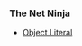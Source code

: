 ### The Net Ninja
* [Object Literal](https://github.com/khairul-abdi/Object_Oriented_Javascript/tree/master/The%20Net%20Ninja/1.%20Object%20Literal)
